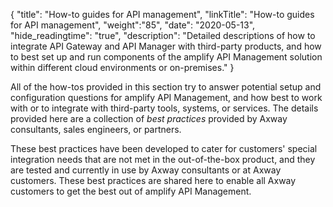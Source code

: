{
    "title": "How-to guides for API management",
    "linkTitle": "How-to guides for API management",
    "weight":"85",
    "date": "2020-05-13",
    "hide_readingtime": "true",
    "description": "Detailed descriptions of how to integrate API Gateway and API Manager with third-party products, and how to best set up and run components of the amplify API Management solution within different cloud environments or on-premises."
}

All of the how-tos provided in this section try to answer potential setup and configuration questions for amplify API Management, and how best to work with or to integrate with third-party tools, systems, or services. The details provided here are a collection of _best practices_ provided by Axway consultants, sales engineers, or partners.

These best practices have been developed to cater for customers' special integration needs that are not met in the out-of-the-box product, and they are tested and currently in use by Axway consultants or at Axway customers. These best practices are shared here to enable all Axway customers to get the best out of amplify API Management.
